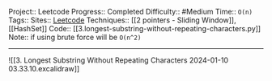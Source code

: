 Project:: Leetcode
Progress:: Completed
Difficulty:: #Medium 
Time:: `O(n)`
Tags:: 
Sites:: [Leetcode](https://leetcode.com/problems/longest-substring-without-repeating-characters/description/)
Techniques:: [[2 pointers - Sliding Window]], [[HashSet]] 
Code:: [[3.longest-substring-without-repeating-characters.py]]
Note:: if using brute force will be `O(n^2)`

---


![[3. Longest Substring Without Repeating Characters 2024-01-10 03.33.10.excalidraw]]

